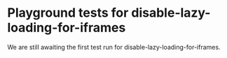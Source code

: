 # Playground tests for disable-lazy-loading-for-iframes
We are still awaiting the first test run for disable-lazy-loading-for-iframes.
